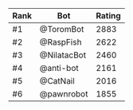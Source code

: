 Rank|Bot|Rating
---|---|---
#1|@ToromBot|2883
#2|@RaspFish|2622
#3|@NilatacBot|2460
#4|@anti-bot|2161
#5|@CatNail|2016
#6|@pawnrobot|1855
